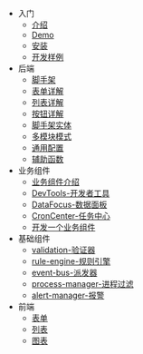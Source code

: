 * 入门
  * [介绍](guide/desc.md)
  * [Demo](guide/demo.md)
  * [安装](guide/install.md)
  * [开发样例](guide/dev_example.md)
* 后端
  * [脚手架](backend/scaffold.md)
  * [表单详解](backend/form.md)
  * [列表详解](backend/list.md)
  * [按钮详解](backend/super-button.md)
  * [脚手架实体](backend/scaffold_entity.md)
  * [多模块模式](backend/remote_module.md)
  * [通用配置](backend/common-config.md)
  * [辅助函数](backend/functions.md)
* 业务组件
    * [业务组件介绍](backend/components/business/desc.md)
    * [DevTools-开发者工具](backend/components/business/dev-tools.md)
    * [DataFocus-数据面板](backend/components/business/data-focus.md)
    * [CronCenter-任务中心](backend/components/business/cron-center.md)
    * [开发一个业务组件](backend/components/business/make_component.md)
* 基础组件
    * [validation-验证器](backend/components/base/validation.md)
    * [rule-engine-规则引擎](backend/components/base/rule_engine.md)
    * [event-bus-派发器](backend/components/base/event_bus.md)
    * [process-manager-进程过滤](backend/components/base/process_manager.md)
    * [alert-manager-报警](backend/components/base/alert_manager.md)
* 前端
    * [表单](frontend/form.md)
    * [列表](frontend/list.md)
    * [图表](frontend/chart.md)

